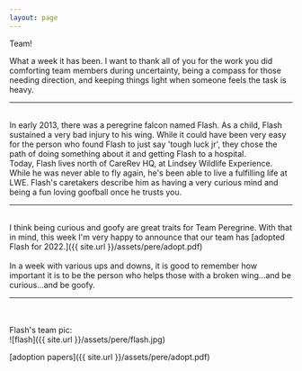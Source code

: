 ```yaml
---
layout: page
---
```


Team!

What a week it has been. I want to thank all of you for the work you did comforting team members during uncertainty, being a compass for those needing direction, and keeping things light when someone feels the task is heavy.
  
<hr/>  
<br/>  
In early 2013, there was a peregrine falcon named Flash. As a child, Flash sustained a very bad injury to his wing. While it could have been very easy for the person who found Flash to just say 'tough luck jr', they chose the path of doing something about it and getting Flash to a hospital.
<br/>  
Today, Flash lives north of CareRev HQ, at Lindsey Wildlife Experience. While he was never able to fly again, he's been able to live a fulfilling life at LWE. Flash's caretakers describe him as having a very curious mind and being a fun loving goofball once he trusts you. 
<hr/>  
<br/>  
I think being curious and goofy are great traits for Team Peregrine. With that in mind, this week I'm very happy to announce that our team has [adopted Flash for 2022.]({{ site.url }}/assets/pere/adopt.pdf)
<br/>
<br/>
In a week with various ups and downs, it is good to remember how important it is to be the person who helps those with a broken wing...and be curious...and be goofy.
<hr/>  
<br/>  
<br/>  
Flash's team pic: <br/>  
![flash]({{ site.url }}/assets/pere/flash.jpg)
  
[adoption papers]({{ site.url }}/assets/pere/adopt.pdf)
